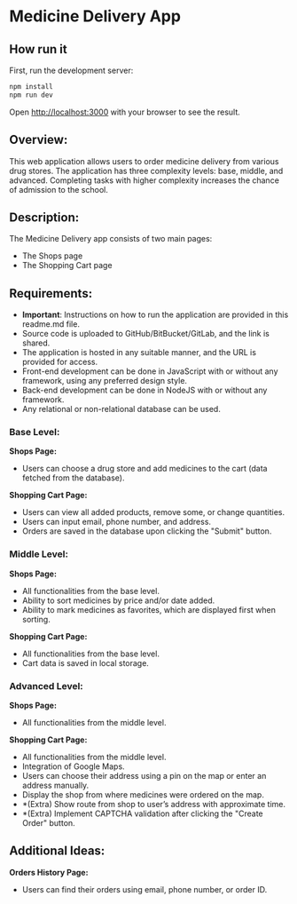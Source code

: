 # Medicine Delivery App

## How run it

First, run the development server:

```bash
npm install
npm run dev
```

Open [http://localhost:3000](http://localhost:3000) with your browser to see the result.

## Overview:

This web application allows users to order medicine delivery from various drug stores. The application has three complexity levels: base, middle, and advanced. Completing tasks with higher complexity increases the chance of admission to the school.

## Description:

The Medicine Delivery app consists of two main pages:

- The Shops page
- The Shopping Cart page

## Requirements:

- **Important**: Instructions on how to run the application are provided in this readme.md file.
- Source code is uploaded to GitHub/BitBucket/GitLab, and the link is shared.
- The application is hosted in any suitable manner, and the URL is provided for access.
- Front-end development can be done in JavaScript with or without any framework, using any preferred design style.
- Back-end development can be done in NodeJS with or without any framework.
- Any relational or non-relational database can be used.

### Base Level:

**Shops Page:**

- Users can choose a drug store and add medicines to the cart (data fetched from the database).

**Shopping Cart Page:**

- Users can view all added products, remove some, or change quantities.
- Users can input email, phone number, and address.
- Orders are saved in the database upon clicking the "Submit" button.

### Middle Level:

**Shops Page:**

- All functionalities from the base level.
- Ability to sort medicines by price and/or date added.
- Ability to mark medicines as favorites, which are displayed first when sorting.

**Shopping Cart Page:**

- All functionalities from the base level.
- Cart data is saved in local storage.

### Advanced Level:

**Shops Page:**

- All functionalities from the middle level.

**Shopping Cart Page:**

- All functionalities from the middle level.
- Integration of Google Maps.
- Users can choose their address using a pin on the map or enter an address manually.
- Display the shop from where medicines were ordered on the map.
- \*(Extra) Show route from shop to user’s address with approximate time.
- \*(Extra) Implement CAPTCHA validation after clicking the "Create Order" button.

## Additional Ideas:

**Orders History Page:**

- Users can find their orders using email, phone number, or order ID.
